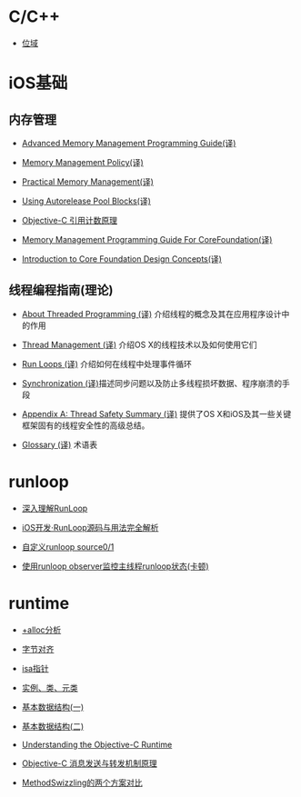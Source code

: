 # C/C++
* [位域](https://github.com/kinkenyuen/Learning-Notes/blob/main/C%26C%2B%2B/%E4%BD%8D%E5%9F%9F.md)

# iOS基础

## 内存管理

* [Advanced Memory Management Programming Guide(译)](https://github.com/kinkenyuen/Learning-Notes/blob/main/iOS/Memory_Management/Cocoa/Advanced_Memory_Management_Programming_Guide(译).md)

* [Memory Management Policy(译)](https://github.com/kinkenyuen/Learning-Notes/blob/main/iOS/Memory_Management/Cocoa/Memory_Management_Policy(译).md)

* [Practical Memory Management(译)](https://github.com/kinkenyuen/Learning-Notes/blob/main/iOS/Memory_Management/Cocoa/Practical_Memory_Management（译）.md)

* [Using Autorelease Pool Blocks(译)](https://github.com/kinkenyuen/Learning-Notes/blob/main/iOS/Memory_Management/Cocoa/Using_Autorelease_Pool_Blocks(译).md)

* [Objective-C 引用计数原理](http://yulingtianxia.com/blog/2015/12/06/The-Principle-of-Refenrence-Counting/)

* [Memory Management Programming Guide For CoreFoundation(译)](https://github.com/kinkenyuen/Learning-Notes/blob/main/iOS/Memory_Management/Core_Foundation/Memory_Management_Programming_Guide_For_CoreFoundation(译).md#OP)

* [Introduction to Core Foundation Design Concepts(译)](https://github.com/kinkenyuen/Learning-Notes/blob/main/iOS/Memory_Management/Core_Foundation/Memory_Management_Programming_Guide_For_CoreFoundation(译).md#OP)

## 线程编程指南(理论)
* [About Threaded Programming (译)](https://github.com/kinkenyuen/Learning-Notes/blob/main/Thread/%E5%85%B3%E4%BA%8E%E7%BA%BF%E7%A8%8B%E7%BC%96%E7%A8%8B.md) 介绍线程的概念及其在应用程序设计中的作用
* [Thread Management (译)](https://github.com/kinkenyuen/Learning-Notes/blob/main/Thread/线程管理.md) 介绍OS X的线程技术以及如何使用它们


* [Run Loops (译)](https://github.com/kinkenyuen/Learning-Notes/blob/main/Thread/RunLoop.md) 介绍如何在线程中处理事件循环 


* [Synchronization (译)](https://github.com/kinkenyuen/Learning-Notes/blob/main/Thread/Synchronization.md)描述同步问题以及防止多线程损坏数据、程序崩溃的手段


* [Appendix A: Thread Safety Summary (译)](https://github.com/kinkenyuen/Learning-Notes/blob/main/Thread/线程安全总结.md) 提供了OS X和iOS及其一些关键框架固有的线程安全性的高级总结。


* [Glossary (译)](https://github.com/kinkenyuen/Learning-Notes/blob/main/Thread/术语表.md) 术语表

# runloop
* [深入理解RunLoop](https://blog.ibireme.com/2015/05/18/runloop/)

* [iOS开发·RunLoop源码与用法完全解析](https://cloud.tencent.com/developer/article/1332254)

* [自定义runloop source0/1](https://github.com/kinkenyuen/RunLoop-Custom-Source0.git)

* [使用runloop observer监控主线程runloop状态(卡顿)](https://github.com/kinkenyuen/MainThreadRunloopMonitor)

# runtime

* [+alloc分析](https://github.com/kinkenyuen/iOS-Notes/blob/main/runtime/%2Balloc%E5%88%86%E6%9E%90.md)

* [字节对齐](https://github.com/kinkenyuen/iOS-Notes/blob/main/runtime/%E5%AD%97%E8%8A%82%E5%AF%B9%E9%BD%90.md)

* [isa指针](https://github.com/kinkenyuen/Learning-Notes/blob/main/runtime/isa%E6%8C%87%E9%92%88.md)

* [实例、类、元类](https://github.com/kinkenyuen/Learning-Notes/blob/main/runtime/%E5%AE%9E%E4%BE%8B%E5%AF%B9%E8%B1%A1%E3%80%81%E7%B1%BB%E3%80%81%E5%85%83%E7%B1%BB.md)

* [基本数据结构(一)](https://github.com/kinkenyuen/Learning-Notes/blob/main/runtime/%E5%9F%BA%E6%9C%AC%E6%95%B0%E6%8D%AE%E7%BB%93%E6%9E%84(%E4%B8%80).md)

* [基本数据结构(二)](https://github.com/kinkenyuen/Learning-Notes/blob/main/runtime/%E5%9F%BA%E6%9C%AC%E6%95%B0%E6%8D%AE%E7%BB%93%E6%9E%84(%E4%BA%8C).md)

* [Understanding the Objective-C Runtime](https://cocoasamurai.blogspot.com/2010/01/understanding-objective-c-runtime.html)

* [Objective-C 消息发送与转发机制原理](http://yulingtianxia.com/blog/2016/06/15/Objective-C-Message-Sending-and-Forwarding/)

* [MethodSwizzling的两个方案对比](https://github.com/kinkenyuen/Learning-Notes/blob/main/runtime/MethodSwizzling%E6%96%B9%E6%A1%88%E5%AF%B9%E6%AF%94.md)




